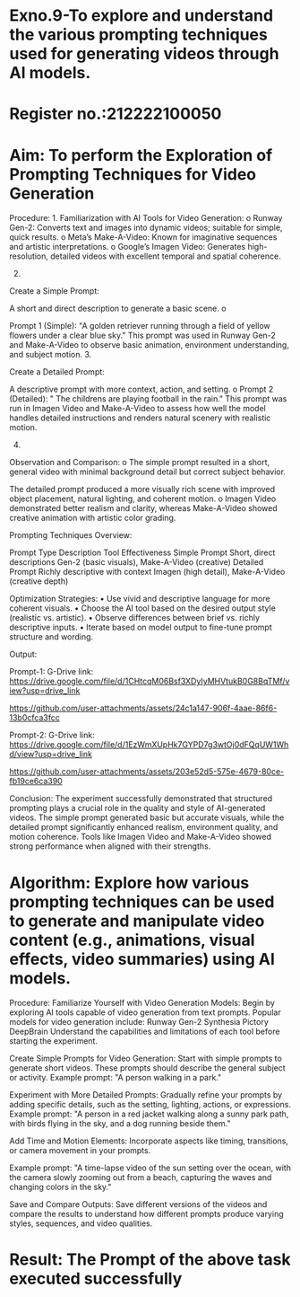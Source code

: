 # Exno.9-To explore and understand the various prompting techniques used for generating videos through AI models. 
# Register no.:212222100050
# Aim: To perform the Exploration of Prompting Techniques for Video Generation

Procedure:
1.
Familiarization with AI Tools for Video Generation:
o
Runway Gen-2: Converts text and images into dynamic videos; suitable for simple, quick results.
o
Meta’s Make-A-Video: Known for imaginative sequences and artistic interpretations.
o
Google’s Imagen Video: Generates high-resolution, detailed videos with excellent temporal and spatial coherence.

2.
Create a Simple Prompt:

A short and direct description to generate a basic scene.
o

Prompt 1 (Simple): "A golden retriever running through a field of yellow flowers under a clear blue sky."
This prompt was used in Runway Gen-2 and Make-A-Video to observe basic animation, environment understanding, and subject motion.
3.

Create a Detailed Prompt:

A descriptive prompt with more context, action, and setting.
o
Prompt 2 (Detailed): " The childrens are playing football in the rain."
This prompt was run in Imagen Video and Make-A-Video to assess how well the model handles detailed instructions and renders natural scenery with realistic motion.

4.
Observation and Comparison:
o
The simple prompt resulted in a short, general video with minimal background detail but correct subject behavior.

The detailed prompt produced a more visually rich scene with improved object placement, natural lighting, and coherent motion.
o
Imagen Video demonstrated better realism and clarity, whereas Make-A-Video showed creative animation with artistic color grading.

Prompting Techniques Overview:

Prompt Type
Description
Tool Effectiveness Simple Prompt Short, direct descriptions Gen-2 (basic visuals), Make-A-Video (creative)
Detailed Prompt
Richly descriptive with context
Imagen (high detail), Make-A-Video (creative depth)

Optimization Strategies:
•
Use vivid and descriptive language for more coherent visuals.
•
Choose the AI tool based on the desired output style (realistic vs. artistic).
•
Observe differences between brief vs. richly descriptive inputs.
•
Iterate based on model output to fine-tune prompt structure and wording.

Output:

Prompt-1:
G-Drive link:
https://drive.google.com/file/d/1CHtcqM06Bsf3XDyIyMHVtukB0G8BqTMf/view?usp=drive_link




https://github.com/user-attachments/assets/24c1a147-906f-4aae-86f6-13b0cfca3fcc






Prompt-2:
G-Drive link: 
https://drive.google.com/file/d/1EzWmXUpHk7GYPD7g3wtOj0dFQqUW1Whd/view?usp=drive_link



https://github.com/user-attachments/assets/203e52d5-575e-4679-80ce-fb19ce6ca390


Conclusion:
The experiment successfully demonstrated that structured prompting plays a crucial role in the quality and style of AI-generated videos. The simple prompt generated basic but accurate visuals, while the detailed prompt significantly enhanced realism, environment quality, and motion coherence. Tools like Imagen Video and Make-A-Video showed strong performance when aligned with their strengths.

# Algorithm: Explore how various prompting techniques can be used to generate and manipulate video content (e.g., animations, visual effects, video summaries) using AI models. 

Procedure:
Familiarize Yourself with Video Generation Models:
Begin by exploring AI tools capable of video generation from text prompts. Popular models for video generation include:
Runway Gen-2
Synthesia
Pictory
DeepBrain
Understand the capabilities and limitations of each tool before starting the experiment.

Create Simple Prompts for Video Generation:
Start with simple prompts to generate short videos. These prompts should describe the general subject or activity.
Example prompt: "A person walking in a park."

Experiment with More Detailed Prompts:
Gradually refine your prompts by adding specific details, such as the setting, lighting, actions, or expressions.
Example prompt: "A person in a red jacket walking along a sunny park path, with birds flying in the sky, and a dog running beside them."

Add Time and Motion Elements:
Incorporate aspects like timing, transitions, or camera movement in your prompts.





Example prompt: "A time-lapse video of the sun setting over the ocean, with the camera slowly zooming out from a beach, capturing the waves and changing colors in the sky."

Save and Compare Outputs:
Save different versions of the videos and compare the results to understand how different prompts produce varying styles, sequences, and video qualities.


# Result: The Prompt of the above task executed successfully


